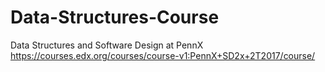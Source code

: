# Data-Structures-Course
Data Structures and Software Design at PennX
https://courses.edx.org/courses/course-v1:PennX+SD2x+2T2017/course/
